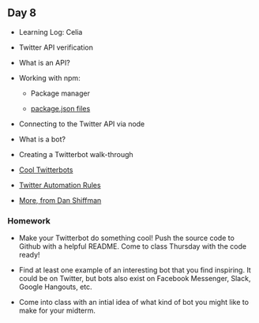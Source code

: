 ## Day 8

* Learning Log: Celia

* Twitter API verification

* What is an API?

* Working with npm: 
    
    * Package manager
    
    * [package.json files](https://docs.npmjs.com/creating-a-package-json-file)
    
* Connecting to the Twitter API via node

* What is a bot?

* Creating a Twitterbot walk-through

* [Cool Twitterbots](https://gist.github.com/aparrish/3ee64d07f0a00b08618a)

* [Twitter Automation Rules](https://help.twitter.com/en/rules-and-policies/twitter-automation)

* [More, from Dan Shiffman](https://shiffman.net/a2z/twitter-bots/)


### Homework

* Make your Twitterbot do something cool! Push the source code to Github with a helpful README. Come to class Thursday with the code ready!

* Find at least one example of an interesting bot that you find inspiring. It could be on Twitter, but bots also exist on Facebook Messenger, Slack, Google Hangouts, etc.

* Come into class with an intial idea of what kind of bot you might like to make for your midterm.